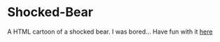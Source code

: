 # Shocked-Bear
A HTML cartoon of a shocked bear. I was bored... Have fun with it [here](https://javascriptaddict.github.io/Shocked-Bear/)

